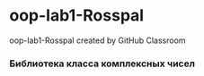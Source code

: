 # oop-lab1-Rosspal
oop-lab1-Rosspal created by GitHub Classroom

### Библиотека класса комплексных чисел
